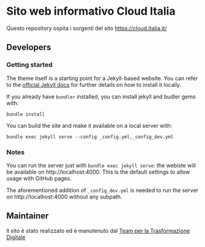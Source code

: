 # Sito web informativo Cloud Italia

Questo repository ospita i sorgenti del sito https://cloud.italia.it/

## Developers

### Getting started

The theme itself is a starting point for a Jekyll-based website. You can refer to the [official Jekyll docs](https://jekyllrb.com/docs/) for further details on how to install it locally.

If you already have `bundler` installed, you can install jekyll and budler gems with:

`bundle install`

You can build the site and make it available on a local server with:

`bundle exec jekyll serve --config _config.yml,_config_dev.yml`

### Notes

You can run the server just with `bundle exec jekyll serve`: the webiste will be available on http://localhost:4000. This is the default settings to allow usage with GitHub pages.

The aforementioned addition of `_config_dev.yml` is needed to run the server on http://localhost:4000 without any subpath.

## Maintainer

Il sito è stato realizzato ed è manutenuto dal [Team per la Trasformazione Digitale](https://teamdigitale.governo.it/)
